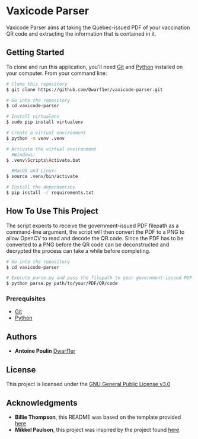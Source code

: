 # Vaxicode Parser

Vaxicode Parser aims at taking the Québec-issued PDF of your vaccination QR code and extracting the information that is contained in it.

## Getting Started

To clone and run this application, you'll need [Git](https://git-scm.com) and [Python](https://www.python.org/downloads/) installed on your computer. From your command line:

```bash
# Clone this repository
$ git clone https://github.com/Dwarf1er/vaxicode-parser.git

# Go into the repository
$ cd vaxicode-parser

# Install virtualenv
$ sudo pip install virtualenv

# Create a virtual environment
$ python -m venv .venv

# Activate the virtual environment
  #Windows:
$ .venv\Scripts\Activate.bat

  #MacOS and Linux:
$ source .venv/bin/activate

# Install the dependencies
$ pip install -r requirements.txt
```

## How To Use This Project

The script expects to receive the government-issued PDF filepath as a command-line argument, the script will then convert the PDF to a PNG to allow OpenCV to read and decode the QR code. Since the PDF has to be converted to a PNG before the QR code can be deconstructed and decrypted the process can take a while before completing.

```bash
# Go into the repository
$ cd vaxicode-parser

# Execute parse.py and pass the filepath to your government-issued PDF file containing your QR code
$ python parse.py path/to/your/PDF/QR/code
```

### Prerequisites
 
- [Git](https://git-scm.com)
- [Python](https://www.python.org/downloads/)

## Authors

  - **Antoine Poulin**
    [Dwarf1er](https://github.com/Dwarf1er)

## License

This project is licensed under the [GNU General Public License v3.0](LICENSE)

## Acknowledgments

  - **Billie Thompson**, this README was based on the template provided [here](https://github.com/PurpleBooth/a-good-readme-template)
  - **Mikkel Paulson**, this project was inspired by the project found [here](https://github.com/MikkelPaulson/smart-health-card-parser)
